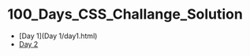 # 100_Days_CSS_Challange_Solution

 - [Day 1](Day 1/day1.html)
 - [Day 2](https://github.com/khalidmahamud/100_Days_CSS_Challange_Solution/Day_2/day2.html)
